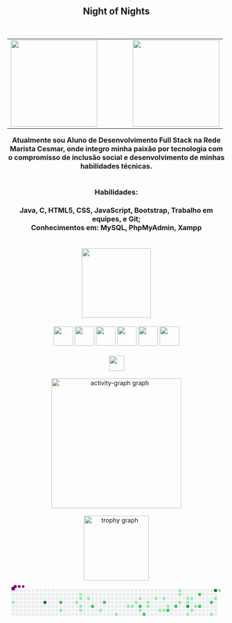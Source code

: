 <h2 align="center">Night of Nights</h2>

<br>

<table align="center" border="0" cellspacing="0" cellpadding="0" style="border: none;">
  <tr>
    <td style="border: none;">
      <img src="https://github-readme-stats.vercel.app/api?username=Salkaiju&hide_title=false&hide_rank=false&show_icons=true&include_all_commits=true&count_private=true&disable_animations=false&theme=tokyonight&locale=pt-br&hide_border=true&order=1" height="200" />
    </td>
    <td width="50px"> </td>
    <td style="border: none;">
      <img src="https://github-readme-stats.vercel.app/api/top-langs?username=Salkaiju&locale=pt-br&hide_title=false&layout=compact&card_width=320&langs_count=6&theme=tokyonight&hide_border=true" height="200" />
    </td>
  </tr>
</table>

<h4 align="center" style="max-width: 800px; margin: auto; font-size: 16px;">
Atualmente sou Aluno de Desenvolvimento Full Stack na Rede Marista Cesmar, onde integro minha paixão por tecnologia com o compromisso de inclusão social e desenvolvimento de minhas habilidades técnicas.
</h4>

<br>

<h3 align="center">Habilidades:</h3>

<h4 align="center" style="font-size: 16px;">
Java, C, HTML5, CSS, JavaScript, Bootstrap, Trabalho em equipes, e Git;<br>
Conhecimentos em: MySQL, PhpMyAdmin, Xampp
</h4>

<br>


  <div align="center">
  <img src="https://media.tenor.com/r6TGLs81M4UAAAAi/touhou-sakuya.gif" height="160" style="margin-bottom: 10px;" />
    
  <div style="margin-top: 10px;">
    <img src="https://cdn.jsdelivr.net/gh/devicons/devicon/icons/javascript/javascript-original.svg" height="45" />
    <img src="https://cdn.jsdelivr.net/gh/devicons/devicon/icons/c/c-original.svg" height="45" />
    <img src="https://cdn.jsdelivr.net/gh/devicons/devicon/icons/css3/css3-original.svg" height="45" />
    <img src="https://cdn.jsdelivr.net/gh/devicons/devicon/icons/html5/html5-original.svg" height="45" />
    <img src="https://cdn.jsdelivr.net/gh/devicons/devicon/icons/java/java-original.svg" height="45" />
    <img src="https://cdn.jsdelivr.net/gh/devicons/devicon/icons/mysql/mysql-original.svg" height="45" />
  </div>
  
  <div style="margin-top: 20px;">
    <a href="https://www.linkedin.com/in/gabriel-karkotli-568a59253/" target="_blank">
      <img src="https://img.shields.io/static/v1?message=LinkedIn&logo=linkedin&label=&color=0077B5&logoColor=white&labelColor=&style=for-the-badge" height="35" />
    </a>
  </div>
</div>
<br clear="both">

<div align="center">
  <img src="https://github-readme-activity-graph.vercel.app/graph?username=Salkaiju&radius=16&theme=tokyo-night&area=true&order=5" height="300" alt="activity-graph graph"  />
</div>


<br clear="both">

<div align="center">
  <img src="https://github-profile-trophy.vercel.app?username=Salkaiju&theme=tokyonight&column=-1&row=1&margin-w=8&margin-h=8&no-bg=false&no-frame=false&order=4" height="150" alt="trophy graph"  />
</div>
<svg viewBox="-16 -32 880 192" width="880" height="192" xmlns="http://www.w3.org/2000/svg"><style>@keyframes c0{1.39%{fill:var(--c1)}1.41%,to{fill:var(--ce)}}@keyframes c1{95.43%{fill:var(--c4)}95.45%,to{fill:var(--ce)}}@keyframes c2{58.24%{fill:var(--c2)}58.26%,to{fill:var(--ce)}}@keyframes c3{6.31%{fill:var(--c1)}6.33%,to{fill:var(--ce)}}@keyframes c4{11.92%{fill:var(--c1)}11.94%,to{fill:var(--ce)}}@keyframes c5{9.46%{fill:var(--c1)}9.48%,to{fill:var(--ce)}}@keyframes c6{9.11%{fill:var(--c1)}9.13%,to{fill:var(--ce)}}@keyframes c7{8.41%{fill:var(--c1)}8.43%,to{fill:var(--ce)}}@keyframes c8{8.06%{fill:var(--c1)}8.08%,to{fill:var(--ce)}}@keyframes c9{10.52%{fill:var(--c1)}10.54%,to{fill:var(--ce)}}@keyframes ca{55.08%{fill:var(--c2)}55.1%,to{fill:var(--ce)}}@keyframes cb{14.73%{fill:var(--c1)}14.75%,to{fill:var(--ce)}}@keyframes cc{53.67%{fill:var(--c2)}53.69%,to{fill:var(--ce)}}@keyframes cd{16.48%{fill:var(--c1)}16.5%,to{fill:var(--ce)}}@keyframes ce{18.24%{fill:var(--c1)}18.26%,to{fill:var(--ce)}}@keyframes cf{18.59%{fill:var(--c1)}18.61%,to{fill:var(--ce)}}@keyframes cg{19.29%{fill:var(--c1)}19.31%,to{fill:var(--ce)}}@keyframes ch{19.99%{fill:var(--c1)}20.01%,to{fill:var(--ce)}}@keyframes ci{50.17%{fill:var(--c2)}50.19%,to{fill:var(--ce)}}@keyframes cj{22.45%{fill:var(--c1)}22.47%,to{fill:var(--ce)}}@keyframes ck{49.11%{fill:var(--c2)}49.13%,to{fill:var(--ce)}}@keyframes cl{21.04%{fill:var(--c1)}21.06%,to{fill:var(--ce)}}@keyframes cm{21.39%{fill:var(--c1)}21.41%,to{fill:var(--ce)}}@keyframes cn{25.6%{fill:var(--c1)}25.62%,to{fill:var(--ce)}}@keyframes co{28.41%{fill:var(--c1)}28.43%,to{fill:var(--ce)}}@keyframes cp{26.31%{fill:var(--c1)}26.33%,to{fill:var(--ce)}}@keyframes cq{28.06%{fill:var(--c1)}28.08%,to{fill:var(--ce)}}@keyframes cr{27.36%{fill:var(--c1)}27.38%,to{fill:var(--ce)}}@keyframes cs{46.66%{fill:var(--c2)}46.68%,to{fill:var(--ce)}}@keyframes ct{45.6%{fill:var(--c2)}45.62%,to{fill:var(--ce)}}@keyframes cu{43.85%{fill:var(--c1)}43.87%,to{fill:var(--ce)}}@keyframes cv{44.2%{fill:var(--c1)}44.22%,to{fill:var(--ce)}}@keyframes cw{30.87%{fill:var(--c1)}30.89%,to{fill:var(--ce)}}@keyframes cx{31.92%{fill:var(--c1)}31.94%,to{fill:var(--ce)}}@keyframes cy{31.57%{fill:var(--c1)}31.59%,to{fill:var(--ce)}}@keyframes cz{75.43%{fill:var(--c3)}75.45%,to{fill:var(--ce)}}@keyframes c10{34.73%{fill:var(--c1)}34.75%,to{fill:var(--ce)}}@keyframes c11{32.27%{fill:var(--c1)}32.29%,to{fill:var(--ce)}}@keyframes c12{34.03%{fill:var(--c1)}34.05%,to{fill:var(--ce)}}@keyframes c13{33.32%{fill:var(--c1)}33.34%,to{fill:var(--ce)}}@keyframes c14{71.22%{fill:var(--c2)}71.24%,to{fill:var(--ce)}}@keyframes c15{74.38%{fill:var(--c2)}74.4%,to{fill:var(--ce)}}@keyframes c16{72.97%{fill:var(--c2)}72.99%,to{fill:var(--ce)}}@keyframes c17{36.83%{fill:var(--c1)}36.85%,to{fill:var(--ce)}}@keyframes c18{79.29%{fill:var(--c4)}79.31%,to{fill:var(--ce)}}@keyframes c19{38.59%{fill:var(--c1)}38.61%,to{fill:var(--ce)}}@keyframes c1a{39.64%{fill:var(--c1)}39.66%,to{fill:var(--ce)}}@keyframes u0{1.39%{transform:scale(0,1)}1.41%,6.31%{transform:scale(.03,1)}6.33%,8.06%{transform:scale(.06,1)}8.08%,8.41%{transform:scale(.09,1)}8.43%,9.11%{transform:scale(.12,1)}9.13%,9.46%{transform:scale(.15,1)}10.52%,9.48%{transform:scale(.18,1)}10.54%,11.92%{transform:scale(.21,1)}11.94%,14.73%{transform:scale(.24,1)}14.75%,16.48%{transform:scale(.26,1)}16.5%,18.24%{transform:scale(.29,1)}18.26%,18.59%{transform:scale(.32,1)}18.61%,19.29%{transform:scale(.35,1)}19.31%,19.99%{transform:scale(.38,1)}20.01%,21.04%{transform:scale(.41,1)}21.06%,21.39%{transform:scale(.44,1)}21.41%,22.45%{transform:scale(.47,1)}22.47%,25.6%{transform:scale(.5,1)}25.62%,26.31%{transform:scale(.53,1)}26.33%,27.36%{transform:scale(.56,1)}27.38%,28.06%{transform:scale(.59,1)}28.08%,28.41%{transform:scale(.62,1)}28.43%,30.87%{transform:scale(.65,1)}30.89%,31.57%{transform:scale(.68,1)}31.59%,31.92%{transform:scale(.71,1)}31.94%,32.27%{transform:scale(.74,1)}32.29%,33.32%{transform:scale(.76,1)}33.34%,34.03%{transform:scale(.79,1)}34.05%,34.73%{transform:scale(.82,1)}34.75%,36.83%{transform:scale(.85,1)}36.85%,38.59%{transform:scale(.88,1)}38.61%,39.64%{transform:scale(.91,1)}39.66%,43.85%{transform:scale(.94,1)}43.87%,44.2%{transform:scale(.97,1)}44.22%,to{transform:scale(1,1)}}@keyframes u1{45.6%{transform:scale(0,1)}45.62%,46.66%{transform:scale(.1,1)}46.68%,49.11%{transform:scale(.2,1)}49.13%,50.17%{transform:scale(.3,1)}50.19%,53.67%{transform:scale(.4,1)}53.69%,55.08%{transform:scale(.5,1)}55.1%,58.24%{transform:scale(.6,1)}58.26%,71.22%{transform:scale(.7,1)}71.24%,72.97%{transform:scale(.8,1)}72.99%,74.38%{transform:scale(.9,1)}74.4%,to{transform:scale(1,1)}}@keyframes u2{75.43%{transform:scale(0,1)}75.45%,to{transform:scale(1,1)}}@keyframes u3{79.29%{transform:scale(0,1)}79.31%,95.43%{transform:scale(.5,1)}95.45%,to{transform:scale(1,1)}}@keyframes s0{0%,99.65%{transform:translate(0,-16px)}1.4%{transform:translate(0,48px)}3.86%{transform:translate(112px,48px)}4.21%{transform:translate(112px,64px)}5.96%{transform:translate(192px,64px)}6.32%{transform:translate(192px,80px)}8.07%{transform:translate(272px,80px)}9.47%{transform:translate(272px,16px)}10.18%{transform:translate(304px,16px)}10.53%{transform:translate(304px,32px)}11.58%{transform:translate(256px,32px)}11.93%{transform:translate(256px,48px)}14.04%{transform:translate(352px,48px)}14.74%{transform:translate(352px,80px)}16.14%{transform:translate(416px,80px)}16.49%{transform:translate(416px,96px)}17.54%{transform:translate(464px,96px)}18.25%{transform:translate(464px,64px)}18.95%{transform:translate(496px,64px)}19.3%,23.51%{transform:translate(496px,48px)}19.65%,50.53%{transform:translate(512px,48px)}20%{transform:translate(512px,32px)}20.7%{transform:translate(544px,32px)}21.4%{transform:translate(544px,64px)}21.75%{transform:translate(528px,64px)}22.11%,48.77%{transform:translate(528px,80px)}22.81%{transform:translate(496px,80px)}25.26%{transform:translate(576px,48px)}25.61%{transform:translate(576px,32px)}26.67%{transform:translate(624px,32px)}27.37%,46.32%{transform:translate(624px,64px)}27.72%{transform:translate(608px,64px)}28.07%{transform:translate(608px,80px)}28.42%{transform:translate(592px,80px)}28.77%{transform:translate(592px,64px)}29.82%{transform:translate(640px,64px)}30.18%{transform:translate(640px,48px)}31.58%,75.79%{transform:translate(704px,48px)}31.93%{transform:translate(704px,32px)}32.63%{transform:translate(736px,32px)}33.33%{transform:translate(736px,64px)}33.68%{transform:translate(720px,64px)}34.04%{transform:translate(720px,80px)}34.39%{transform:translate(704px,80px)}34.74%{transform:translate(704px,96px)}37.19%{transform:translate(816px,96px)}38.6%{transform:translate(816px,32px)}38.95%{transform:translate(832px,32px)}40%{transform:translate(832px,-16px)}43.51%{transform:translate(672px,-16px)}44.21%{transform:translate(672px,16px)}44.56%{transform:translate(656px,16px)}45.61%{transform:translate(656px,64px)}46.67%{transform:translate(624px,80px)}49.12%{transform:translate(528px,96px)}49.47%{transform:translate(512px,96px)}54.74%{transform:translate(320px,48px)}55.09%{transform:translate(320px,64px)}55.44%{transform:translate(304px,64px)}55.79%{transform:translate(304px,48px)}58.25%{transform:translate(192px,48px)}58.6%{transform:translate(192px,32px)}70.88%{transform:translate(752px,32px)}71.23%{transform:translate(752px,16px)}72.28%{transform:translate(800px,16px)}72.98%{transform:translate(800px,48px)}74.04%{transform:translate(752px,48px)}74.39%{transform:translate(752px,64px)}75.44%{transform:translate(704px,64px)}78.25%{transform:translate(816px,48px)}79.3%{transform:translate(816px,0)}94.39%{transform:translate(128px,0)}95.44%{transform:translate(128px,48px)}96.14%{transform:translate(96px,48px)}96.84%{transform:translate(96px,16px)}97.54%{transform:translate(64px,16px)}98.25%{transform:translate(64px,-16px)}}@keyframes s1{0%,99.65%{transform:translate(16px,-16px)}.35%{transform:translate(0,-16px)}1.75%{transform:translate(0,48px)}4.21%{transform:translate(112px,48px)}4.56%{transform:translate(112px,64px)}6.32%{transform:translate(192px,64px)}6.67%{transform:translate(192px,80px)}8.42%{transform:translate(272px,80px)}9.82%{transform:translate(272px,16px)}10.53%{transform:translate(304px,16px)}10.88%{transform:translate(304px,32px)}11.93%{transform:translate(256px,32px)}12.28%{transform:translate(256px,48px)}14.39%{transform:translate(352px,48px)}15.09%{transform:translate(352px,80px)}16.49%{transform:translate(416px,80px)}16.84%{transform:translate(416px,96px)}17.89%{transform:translate(464px,96px)}18.6%{transform:translate(464px,64px)}19.3%{transform:translate(496px,64px)}19.65%,23.86%{transform:translate(496px,48px)}20%,50.88%{transform:translate(512px,48px)}20.35%{transform:translate(512px,32px)}21.05%{transform:translate(544px,32px)}21.75%{transform:translate(544px,64px)}22.11%{transform:translate(528px,64px)}22.46%,49.12%{transform:translate(528px,80px)}23.16%{transform:translate(496px,80px)}25.61%{transform:translate(576px,48px)}25.96%{transform:translate(576px,32px)}27.02%{transform:translate(624px,32px)}27.72%,46.67%{transform:translate(624px,64px)}28.07%{transform:translate(608px,64px)}28.42%{transform:translate(608px,80px)}28.77%{transform:translate(592px,80px)}29.12%{transform:translate(592px,64px)}30.18%{transform:translate(640px,64px)}30.53%{transform:translate(640px,48px)}31.93%,76.14%{transform:translate(704px,48px)}32.28%{transform:translate(704px,32px)}32.98%{transform:translate(736px,32px)}33.68%{transform:translate(736px,64px)}34.04%{transform:translate(720px,64px)}34.39%{transform:translate(720px,80px)}34.74%{transform:translate(704px,80px)}35.09%{transform:translate(704px,96px)}37.54%{transform:translate(816px,96px)}38.95%{transform:translate(816px,32px)}39.3%{transform:translate(832px,32px)}40.35%{transform:translate(832px,-16px)}43.86%{transform:translate(672px,-16px)}44.56%{transform:translate(672px,16px)}44.91%{transform:translate(656px,16px)}45.96%{transform:translate(656px,64px)}47.02%{transform:translate(624px,80px)}49.47%{transform:translate(528px,96px)}49.82%{transform:translate(512px,96px)}55.09%{transform:translate(320px,48px)}55.44%{transform:translate(320px,64px)}55.79%{transform:translate(304px,64px)}56.14%{transform:translate(304px,48px)}58.6%{transform:translate(192px,48px)}58.95%{transform:translate(192px,32px)}71.23%{transform:translate(752px,32px)}71.58%{transform:translate(752px,16px)}72.63%{transform:translate(800px,16px)}73.33%{transform:translate(800px,48px)}74.39%{transform:translate(752px,48px)}74.74%{transform:translate(752px,64px)}75.79%{transform:translate(704px,64px)}78.6%{transform:translate(816px,48px)}79.65%{transform:translate(816px,0)}94.74%{transform:translate(128px,0)}95.79%{transform:translate(128px,48px)}96.49%{transform:translate(96px,48px)}97.19%{transform:translate(96px,16px)}97.89%{transform:translate(64px,16px)}98.6%{transform:translate(64px,-16px)}}@keyframes s2{0%,99.65%{transform:translate(32px,-16px)}.7%{transform:translate(0,-16px)}2.11%{transform:translate(0,48px)}4.56%{transform:translate(112px,48px)}4.91%{transform:translate(112px,64px)}6.67%{transform:translate(192px,64px)}7.02%{transform:translate(192px,80px)}8.77%{transform:translate(272px,80px)}10.18%{transform:translate(272px,16px)}10.88%{transform:translate(304px,16px)}11.23%{transform:translate(304px,32px)}12.28%{transform:translate(256px,32px)}12.63%{transform:translate(256px,48px)}14.74%{transform:translate(352px,48px)}15.44%{transform:translate(352px,80px)}16.84%{transform:translate(416px,80px)}17.19%{transform:translate(416px,96px)}18.25%{transform:translate(464px,96px)}18.95%{transform:translate(464px,64px)}19.65%{transform:translate(496px,64px)}20%,24.21%{transform:translate(496px,48px)}20.35%,51.23%{transform:translate(512px,48px)}20.7%{transform:translate(512px,32px)}21.4%{transform:translate(544px,32px)}22.11%{transform:translate(544px,64px)}22.46%{transform:translate(528px,64px)}22.81%,49.47%{transform:translate(528px,80px)}23.51%{transform:translate(496px,80px)}25.96%{transform:translate(576px,48px)}26.32%{transform:translate(576px,32px)}27.37%{transform:translate(624px,32px)}28.07%,47.02%{transform:translate(624px,64px)}28.42%{transform:translate(608px,64px)}28.77%{transform:translate(608px,80px)}29.12%{transform:translate(592px,80px)}29.47%{transform:translate(592px,64px)}30.53%{transform:translate(640px,64px)}30.88%{transform:translate(640px,48px)}32.28%,76.49%{transform:translate(704px,48px)}32.63%{transform:translate(704px,32px)}33.33%{transform:translate(736px,32px)}34.04%{transform:translate(736px,64px)}34.39%{transform:translate(720px,64px)}34.74%{transform:translate(720px,80px)}35.09%{transform:translate(704px,80px)}35.44%{transform:translate(704px,96px)}37.89%{transform:translate(816px,96px)}39.3%{transform:translate(816px,32px)}39.65%{transform:translate(832px,32px)}40.7%{transform:translate(832px,-16px)}44.21%{transform:translate(672px,-16px)}44.91%{transform:translate(672px,16px)}45.26%{transform:translate(656px,16px)}46.32%{transform:translate(656px,64px)}47.37%{transform:translate(624px,80px)}49.82%{transform:translate(528px,96px)}50.18%{transform:translate(512px,96px)}55.44%{transform:translate(320px,48px)}55.79%{transform:translate(320px,64px)}56.14%{transform:translate(304px,64px)}56.49%{transform:translate(304px,48px)}58.95%{transform:translate(192px,48px)}59.3%{transform:translate(192px,32px)}71.58%{transform:translate(752px,32px)}71.93%{transform:translate(752px,16px)}72.98%{transform:translate(800px,16px)}73.68%{transform:translate(800px,48px)}74.74%{transform:translate(752px,48px)}75.09%{transform:translate(752px,64px)}76.14%{transform:translate(704px,64px)}78.95%{transform:translate(816px,48px)}80%{transform:translate(816px,0)}95.09%{transform:translate(128px,0)}96.14%{transform:translate(128px,48px)}96.84%{transform:translate(96px,48px)}97.54%{transform:translate(96px,16px)}98.25%{transform:translate(64px,16px)}98.95%{transform:translate(64px,-16px)}}@keyframes s3{0%,99.65%{transform:translate(48px,-16px)}1.05%{transform:translate(0,-16px)}2.46%{transform:translate(0,48px)}4.91%{transform:translate(112px,48px)}5.26%{transform:translate(112px,64px)}7.02%{transform:translate(192px,64px)}7.37%{transform:translate(192px,80px)}9.12%{transform:translate(272px,80px)}10.53%{transform:translate(272px,16px)}11.23%{transform:translate(304px,16px)}11.58%{transform:translate(304px,32px)}12.63%{transform:translate(256px,32px)}12.98%{transform:translate(256px,48px)}15.09%{transform:translate(352px,48px)}15.79%{transform:translate(352px,80px)}17.19%{transform:translate(416px,80px)}17.54%{transform:translate(416px,96px)}18.6%{transform:translate(464px,96px)}19.3%{transform:translate(464px,64px)}20%{transform:translate(496px,64px)}20.35%,24.56%{transform:translate(496px,48px)}20.7%,51.58%{transform:translate(512px,48px)}21.05%{transform:translate(512px,32px)}21.75%{transform:translate(544px,32px)}22.46%{transform:translate(544px,64px)}22.81%{transform:translate(528px,64px)}23.16%,49.82%{transform:translate(528px,80px)}23.86%{transform:translate(496px,80px)}26.32%{transform:translate(576px,48px)}26.67%{transform:translate(576px,32px)}27.72%{transform:translate(624px,32px)}28.42%,47.37%{transform:translate(624px,64px)}28.77%{transform:translate(608px,64px)}29.12%{transform:translate(608px,80px)}29.47%{transform:translate(592px,80px)}29.82%{transform:translate(592px,64px)}30.88%{transform:translate(640px,64px)}31.23%{transform:translate(640px,48px)}32.63%,76.84%{transform:translate(704px,48px)}32.98%{transform:translate(704px,32px)}33.68%{transform:translate(736px,32px)}34.39%{transform:translate(736px,64px)}34.74%{transform:translate(720px,64px)}35.09%{transform:translate(720px,80px)}35.44%{transform:translate(704px,80px)}35.79%{transform:translate(704px,96px)}38.25%{transform:translate(816px,96px)}39.65%{transform:translate(816px,32px)}40%{transform:translate(832px,32px)}41.05%{transform:translate(832px,-16px)}44.56%{transform:translate(672px,-16px)}45.26%{transform:translate(672px,16px)}45.61%{transform:translate(656px,16px)}46.67%{transform:translate(656px,64px)}47.72%{transform:translate(624px,80px)}50.18%{transform:translate(528px,96px)}50.53%{transform:translate(512px,96px)}55.79%{transform:translate(320px,48px)}56.14%{transform:translate(320px,64px)}56.49%{transform:translate(304px,64px)}56.84%{transform:translate(304px,48px)}59.3%{transform:translate(192px,48px)}59.65%{transform:translate(192px,32px)}71.93%{transform:translate(752px,32px)}72.28%{transform:translate(752px,16px)}73.33%{transform:translate(800px,16px)}74.04%{transform:translate(800px,48px)}75.09%{transform:translate(752px,48px)}75.44%{transform:translate(752px,64px)}76.49%{transform:translate(704px,64px)}79.3%{transform:translate(816px,48px)}80.35%{transform:translate(816px,0)}95.44%{transform:translate(128px,0)}96.49%{transform:translate(128px,48px)}97.19%{transform:translate(96px,48px)}97.89%{transform:translate(96px,16px)}98.6%{transform:translate(64px,16px)}99.3%{transform:translate(64px,-16px)}}:root{--cb:#1b1f230a;--cs:purple;--ce:#ebedf0;--c0:#ebedf0;--c1:#9be9a8;--c2:#40c463;--c3:#30a14e;--c4:#216e39}.c{shape-rendering:geometricPrecision;rx:2;ry:2;fill:var(--ce);stroke-width:1px;stroke:var(--cb);animation:none 28500ms linear infinite}.c.c0{fill:var(--c1);animation-name:c0}.c.c1{fill:var(--c4);animation-name:c1}.c.c2{fill:var(--c2);animation-name:c2}.c.c3{fill:var(--c1);animation-name:c3}.c.c4,.c.c5,.c.c6{fill:var(--c1);animation-name:c4}.c.c5,.c.c6{animation-name:c5}.c.c6{animation-name:c6}.c.c7,.c.c8,.c.c9{fill:var(--c1);animation-name:c7}.c.c8,.c.c9{animation-name:c8}.c.c9{animation-name:c9}.c.ca{fill:var(--c2);animation-name:ca}.c.cb{fill:var(--c1);animation-name:cb}.c.cc{fill:var(--c2);animation-name:cc}.c.cd,.c.ce{fill:var(--c1);animation-name:cd}.c.ce{animation-name:ce}.c.cf,.c.cg,.c.ch{fill:var(--c1);animation-name:cf}.c.cg,.c.ch{animation-name:cg}.c.ch{animation-name:ch}.c.ci{fill:var(--c2);animation-name:ci}.c.cj{fill:var(--c1);animation-name:cj}.c.ck{fill:var(--c2);animation-name:ck}.c.cl{fill:var(--c1);animation-name:cl}.c.cm,.c.cn,.c.co{fill:var(--c1);animation-name:cm}.c.cn,.c.co{animation-name:cn}.c.co{animation-name:co}.c.cp,.c.cq,.c.cr{fill:var(--c1);animation-name:cp}.c.cq,.c.cr{animation-name:cq}.c.cr{animation-name:cr}.c.cs,.c.ct{fill:var(--c2);animation-name:cs}.c.ct{animation-name:ct}.c.cu,.c.cv{fill:var(--c1);animation-name:cu}.c.cv{animation-name:cv}.c.cw,.c.cx,.c.cy{fill:var(--c1);animation-name:cw}.c.cx,.c.cy{animation-name:cx}.c.cy{animation-name:cy}.c.cz{fill:var(--c3);animation-name:cz}.c.c10{fill:var(--c1);animation-name:c10}.c.c11,.c.c12,.c.c13{fill:var(--c1);animation-name:c11}.c.c12,.c.c13{animation-name:c12}.c.c13{animation-name:c13}.c.c14,.c.c15,.c.c16{fill:var(--c2);animation-name:c14}.c.c15,.c.c16{animation-name:c15}.c.c16{animation-name:c16}.c.c17{fill:var(--c1);animation-name:c17}.c.c18{fill:var(--c4);animation-name:c18}.c.c19,.c.c1a{fill:var(--c1);animation-name:c19}.c.c1a{animation-name:c1a}.s,.u{animation:none linear 28500ms infinite}.u,.u.u0{transform-origin:0 0}.u{transform:scale(0,1)}.u.u0{fill:var(--c1);animation-name:u0}.u.u1{fill:var(--c2);animation-name:u1;transform-origin:613.4px 0}.u.u2{fill:var(--c3);animation-name:u2;transform-origin:793.9px 0}.u.u3{fill:var(--c4);animation-name:u3;transform-origin:811.9px 0}.s{shape-rendering:geometricPrecision;fill:var(--cs)}.s.s0{transform:translate(0,-16px);animation-name:s0}.s.s1{transform:translate(16px,-16px);animation-name:s1}.s.s2{transform:translate(32px,-16px);animation-name:s2}.s.s3{transform:translate(48px,-16px);animation-name:s3}</style><rect class="c" x="2" y="2" width="12" height="12"/><rect class="c" x="2" y="18" width="12" height="12"/><rect class="c" x="2" y="34" width="12" height="12"/><rect class="c c0" x="2" y="50" width="12" height="12"/><rect class="c" x="2" y="66" width="12" height="12"/><rect class="c" x="2" y="82" width="12" height="12"/><rect class="c" x="2" y="98" width="12" height="12"/><rect class="c" x="18" y="2" width="12" height="12"/><rect class="c" x="18" y="18" width="12" height="12"/><rect class="c" x="18" y="34" width="12" height="12"/><rect class="c" x="18" y="50" width="12" height="12"/><rect class="c" x="18" y="66" width="12" height="12"/><rect class="c" x="18" y="82" width="12" height="12"/><rect class="c" x="18" y="98" width="12" height="12"/><rect class="c" x="34" y="2" width="12" height="12"/><rect class="c" x="34" y="18" width="12" height="12"/><rect class="c" x="34" y="34" width="12" height="12"/><rect class="c" x="34" y="50" width="12" height="12"/><rect class="c" x="34" y="66" width="12" height="12"/><rect class="c" x="34" y="82" width="12" height="12"/><rect class="c" x="34" y="98" width="12" height="12"/><rect class="c" x="50" y="2" width="12" height="12"/><rect class="c" x="50" y="18" width="12" height="12"/><rect class="c" x="50" y="34" width="12" height="12"/><rect class="c" x="50" y="50" width="12" height="12"/><rect class="c" x="50" y="66" width="12" height="12"/><rect class="c" x="50" y="82" width="12" height="12"/><rect class="c" x="50" y="98" width="12" height="12"/><rect class="c" x="66" y="2" width="12" height="12"/><rect class="c" x="66" y="18" width="12" height="12"/><rect class="c" x="66" y="34" width="12" height="12"/><rect class="c" x="66" y="50" width="12" height="12"/><rect class="c" x="66" y="66" width="12" height="12"/><rect class="c" x="66" y="82" width="12" height="12"/><rect class="c" x="66" y="98" width="12" height="12"/><rect class="c" x="82" y="2" width="12" height="12"/><rect class="c" x="82" y="18" width="12" height="12"/><rect class="c" x="82" y="34" width="12" height="12"/><rect class="c" x="82" y="50" width="12" height="12"/><rect class="c" x="82" y="66" width="12" height="12"/><rect class="c" x="82" y="82" width="12" height="12"/><rect class="c" x="82" y="98" width="12" height="12"/><rect class="c" x="98" y="2" width="12" height="12"/><rect class="c" x="98" y="18" width="12" height="12"/><rect class="c" x="98" y="34" width="12" height="12"/><rect class="c" x="98" y="50" width="12" height="12"/><rect class="c" x="98" y="66" width="12" height="12"/><rect class="c" x="98" y="82" width="12" height="12"/><rect class="c" x="98" y="98" width="12" height="12"/><rect class="c" x="114" y="2" width="12" height="12"/><rect class="c" x="114" y="18" width="12" height="12"/><rect class="c" x="114" y="34" width="12" height="12"/><rect class="c" x="114" y="50" width="12" height="12"/><rect class="c" x="114" y="66" width="12" height="12"/><rect class="c" x="114" y="82" width="12" height="12"/><rect class="c" x="114" y="98" width="12" height="12"/><rect class="c" x="130" y="2" width="12" height="12"/><rect class="c" x="130" y="18" width="12" height="12"/><rect class="c" x="130" y="34" width="12" height="12"/><rect class="c c1" x="130" y="50" width="12" height="12"/><rect class="c" x="130" y="66" width="12" height="12"/><rect class="c" x="130" y="82" width="12" height="12"/><rect class="c" x="130" y="98" width="12" height="12"/><rect class="c" x="146" y="2" width="12" height="12"/><rect class="c" x="146" y="18" width="12" height="12"/><rect class="c" x="146" y="34" width="12" height="12"/><rect class="c" x="146" y="50" width="12" height="12"/><rect class="c" x="146" y="66" width="12" height="12"/><rect class="c" x="146" y="82" width="12" height="12"/><rect class="c" x="146" y="98" width="12" height="12"/><rect class="c" x="162" y="2" width="12" height="12"/><rect class="c" x="162" y="18" width="12" height="12"/><rect class="c" x="162" y="34" width="12" height="12"/><rect class="c" x="162" y="50" width="12" height="12"/><rect class="c" x="162" y="66" width="12" height="12"/><rect class="c" x="162" y="82" width="12" height="12"/><rect class="c" x="162" y="98" width="12" height="12"/><rect class="c" x="178" y="2" width="12" height="12"/><rect class="c" x="178" y="18" width="12" height="12"/><rect class="c" x="178" y="34" width="12" height="12"/><rect class="c" x="178" y="50" width="12" height="12"/><rect class="c" x="178" y="66" width="12" height="12"/><rect class="c" x="178" y="82" width="12" height="12"/><rect class="c" x="178" y="98" width="12" height="12"/><rect class="c" x="194" y="2" width="12" height="12"/><rect class="c" x="194" y="18" width="12" height="12"/><rect class="c" x="194" y="34" width="12" height="12"/><rect class="c c2" x="194" y="50" width="12" height="12"/><rect class="c" x="194" y="66" width="12" height="12"/><rect class="c c3" x="194" y="82" width="12" height="12"/><rect class="c" x="194" y="98" width="12" height="12"/><rect class="c" x="210" y="2" width="12" height="12"/><rect class="c" x="210" y="18" width="12" height="12"/><rect class="c" x="210" y="34" width="12" height="12"/><rect class="c" x="210" y="50" width="12" height="12"/><rect class="c" x="210" y="66" width="12" height="12"/><rect class="c" x="210" y="82" width="12" height="12"/><rect class="c" x="210" y="98" width="12" height="12"/><rect class="c" x="226" y="2" width="12" height="12"/><rect class="c" x="226" y="18" width="12" height="12"/><rect class="c" x="226" y="34" width="12" height="12"/><rect class="c" x="226" y="50" width="12" height="12"/><rect class="c" x="226" y="66" width="12" height="12"/><rect class="c" x="226" y="82" width="12" height="12"/><rect class="c" x="226" y="98" width="12" height="12"/><rect class="c" x="242" y="2" width="12" height="12"/><rect class="c" x="242" y="18" width="12" height="12"/><rect class="c" x="242" y="34" width="12" height="12"/><rect class="c" x="242" y="50" width="12" height="12"/><rect class="c" x="242" y="66" width="12" height="12"/><rect class="c" x="242" y="82" width="12" height="12"/><rect class="c" x="242" y="98" width="12" height="12"/><rect class="c" x="258" y="2" width="12" height="12"/><rect class="c" x="258" y="18" width="12" height="12"/><rect class="c" x="258" y="34" width="12" height="12"/><rect class="c c4" x="258" y="50" width="12" height="12"/><rect class="c" x="258" y="66" width="12" height="12"/><rect class="c" x="258" y="82" width="12" height="12"/><rect class="c" x="258" y="98" width="12" height="12"/><rect class="c" x="274" y="2" width="12" height="12"/><rect class="c c5" x="274" y="18" width="12" height="12"/><rect class="c c6" x="274" y="34" width="12" height="12"/><rect class="c" x="274" y="50" width="12" height="12"/><rect class="c c7" x="274" y="66" width="12" height="12"/><rect class="c c8" x="274" y="82" width="12" height="12"/><rect class="c" x="274" y="98" width="12" height="12"/><rect class="c" x="290" y="2" width="12" height="12"/><rect class="c" x="290" y="18" width="12" height="12"/><rect class="c" x="290" y="34" width="12" height="12"/><rect class="c" x="290" y="50" width="12" height="12"/><rect class="c" x="290" y="66" width="12" height="12"/><rect class="c" x="290" y="82" width="12" height="12"/><rect class="c" x="290" y="98" width="12" height="12"/><rect class="c" x="306" y="2" width="12" height="12"/><rect class="c" x="306" y="18" width="12" height="12"/><rect class="c c9" x="306" y="34" width="12" height="12"/><rect class="c" x="306" y="50" width="12" height="12"/><rect class="c" x="306" y="66" width="12" height="12"/><rect class="c" x="306" y="82" width="12" height="12"/><rect class="c" x="306" y="98" width="12" height="12"/><rect class="c" x="322" y="2" width="12" height="12"/><rect class="c" x="322" y="18" width="12" height="12"/><rect class="c" x="322" y="34" width="12" height="12"/><rect class="c" x="322" y="50" width="12" height="12"/><rect class="c ca" x="322" y="66" width="12" height="12"/><rect class="c" x="322" y="82" width="12" height="12"/><rect class="c" x="322" y="98" width="12" height="12"/><rect class="c" x="338" y="2" width="12" height="12"/><rect class="c" x="338" y="18" width="12" height="12"/><rect class="c" x="338" y="34" width="12" height="12"/><rect class="c" x="338" y="50" width="12" height="12"/><rect class="c" x="338" y="66" width="12" height="12"/><rect class="c" x="338" y="82" width="12" height="12"/><rect class="c" x="338" y="98" width="12" height="12"/><rect class="c" x="354" y="2" width="12" height="12"/><rect class="c" x="354" y="18" width="12" height="12"/><rect class="c" x="354" y="34" width="12" height="12"/><rect class="c" x="354" y="50" width="12" height="12"/><rect class="c" x="354" y="66" width="12" height="12"/><rect class="c cb" x="354" y="82" width="12" height="12"/><rect class="c" x="354" y="98" width="12" height="12"/><rect class="c" x="370" y="2" width="12" height="12"/><rect class="c" x="370" y="18" width="12" height="12"/><rect class="c" x="370" y="34" width="12" height="12"/><rect class="c cc" x="370" y="50" width="12" height="12"/><rect class="c" x="370" y="66" width="12" height="12"/><rect class="c" x="370" y="82" width="12" height="12"/><rect class="c" x="370" y="98" width="12" height="12"/><rect class="c" x="386" y="2" width="12" height="12"/><rect class="c" x="386" y="18" width="12" height="12"/><rect class="c" x="386" y="34" width="12" height="12"/><rect class="c" x="386" y="50" width="12" height="12"/><rect class="c" x="386" y="66" width="12" height="12"/><rect class="c" x="386" y="82" width="12" height="12"/><rect class="c" x="386" y="98" width="12" height="12"/><rect class="c" x="402" y="2" width="12" height="12"/><rect class="c" x="402" y="18" width="12" height="12"/><rect class="c" x="402" y="34" width="12" height="12"/><rect class="c" x="402" y="50" width="12" height="12"/><rect class="c" x="402" y="66" width="12" height="12"/><rect class="c" x="402" y="82" width="12" height="12"/><rect class="c" x="402" y="98" width="12" height="12"/><rect class="c" x="418" y="2" width="12" height="12"/><rect class="c" x="418" y="18" width="12" height="12"/><rect class="c" x="418" y="34" width="12" height="12"/><rect class="c" x="418" y="50" width="12" height="12"/><rect class="c" x="418" y="66" width="12" height="12"/><rect class="c" x="418" y="82" width="12" height="12"/><rect class="c cd" x="418" y="98" width="12" height="12"/><rect class="c" x="434" y="2" width="12" height="12"/><rect class="c" x="434" y="18" width="12" height="12"/><rect class="c" x="434" y="34" width="12" height="12"/><rect class="c" x="434" y="50" width="12" height="12"/><rect class="c" x="434" y="66" width="12" height="12"/><rect class="c" x="434" y="82" width="12" height="12"/><rect class="c" x="434" y="98" width="12" height="12"/><rect class="c" x="450" y="2" width="12" height="12"/><rect class="c" x="450" y="18" width="12" height="12"/><rect class="c" x="450" y="34" width="12" height="12"/><rect class="c" x="450" y="50" width="12" height="12"/><rect class="c" x="450" y="66" width="12" height="12"/><rect class="c" x="450" y="82" width="12" height="12"/><rect class="c" x="450" y="98" width="12" height="12"/><rect class="c" x="466" y="2" width="12" height="12"/><rect class="c" x="466" y="18" width="12" height="12"/><rect class="c" x="466" y="34" width="12" height="12"/><rect class="c" x="466" y="50" width="12" height="12"/><rect class="c ce" x="466" y="66" width="12" height="12"/><rect class="c" x="466" y="82" width="12" height="12"/><rect class="c" x="466" y="98" width="12" height="12"/><rect class="c" x="482" y="2" width="12" height="12"/><rect class="c" x="482" y="18" width="12" height="12"/><rect class="c" x="482" y="34" width="12" height="12"/><rect class="c" x="482" y="50" width="12" height="12"/><rect class="c cf" x="482" y="66" width="12" height="12"/><rect class="c" x="482" y="82" width="12" height="12"/><rect class="c" x="482" y="98" width="12" height="12"/><rect class="c" x="498" y="2" width="12" height="12"/><rect class="c" x="498" y="18" width="12" height="12"/><rect class="c" x="498" y="34" width="12" height="12"/><rect class="c cg" x="498" y="50" width="12" height="12"/><rect class="c" x="498" y="66" width="12" height="12"/><rect class="c" x="498" y="82" width="12" height="12"/><rect class="c" x="498" y="98" width="12" height="12"/><rect class="c" x="514" y="2" width="12" height="12"/><rect class="c" x="514" y="18" width="12" height="12"/><rect class="c ch" x="514" y="34" width="12" height="12"/><rect class="c" x="514" y="50" width="12" height="12"/><rect class="c ci" x="514" y="66" width="12" height="12"/><rect class="c cj" x="514" y="82" width="12" height="12"/><rect class="c" x="514" y="98" width="12" height="12"/><rect class="c" x="530" y="2" width="12" height="12"/><rect class="c" x="530" y="18" width="12" height="12"/><rect class="c" x="530" y="34" width="12" height="12"/><rect class="c" x="530" y="50" width="12" height="12"/><rect class="c" x="530" y="66" width="12" height="12"/><rect class="c" x="530" y="82" width="12" height="12"/><rect class="c ck" x="530" y="98" width="12" height="12"/><rect class="c" x="546" y="2" width="12" height="12"/><rect class="c" x="546" y="18" width="12" height="12"/><rect class="c" x="546" y="34" width="12" height="12"/><rect class="c cl" x="546" y="50" width="12" height="12"/><rect class="c cm" x="546" y="66" width="12" height="12"/><rect class="c" x="546" y="82" width="12" height="12"/><rect class="c" x="546" y="98" width="12" height="12"/><rect class="c" x="562" y="2" width="12" height="12"/><rect class="c" x="562" y="18" width="12" height="12"/><rect class="c" x="562" y="34" width="12" height="12"/><rect class="c" x="562" y="50" width="12" height="12"/><rect class="c" x="562" y="66" width="12" height="12"/><rect class="c" x="562" y="82" width="12" height="12"/><rect class="c" x="562" y="98" width="12" height="12"/><rect class="c" x="578" y="2" width="12" height="12"/><rect class="c" x="578" y="18" width="12" height="12"/><rect class="c cn" x="578" y="34" width="12" height="12"/><rect class="c" x="578" y="50" width="12" height="12"/><rect class="c" x="578" y="66" width="12" height="12"/><rect class="c" x="578" y="82" width="12" height="12"/><rect class="c" x="578" y="98" width="12" height="12"/><rect class="c" x="594" y="2" width="12" height="12"/><rect class="c" x="594" y="18" width="12" height="12"/><rect class="c" x="594" y="34" width="12" height="12"/><rect class="c" x="594" y="50" width="12" height="12"/><rect class="c" x="594" y="66" width="12" height="12"/><rect class="c co" x="594" y="82" width="12" height="12"/><rect class="c" x="594" y="98" width="12" height="12"/><rect class="c" x="610" y="2" width="12" height="12"/><rect class="c" x="610" y="18" width="12" height="12"/><rect class="c cp" x="610" y="34" width="12" height="12"/><rect class="c" x="610" y="50" width="12" height="12"/><rect class="c" x="610" y="66" width="12" height="12"/><rect class="c cq" x="610" y="82" width="12" height="12"/><rect class="c" x="610" y="98" width="12" height="12"/><rect class="c" x="626" y="2" width="12" height="12"/><rect class="c" x="626" y="18" width="12" height="12"/><rect class="c" x="626" y="34" width="12" height="12"/><rect class="c" x="626" y="50" width="12" height="12"/><rect class="c cr" x="626" y="66" width="12" height="12"/><rect class="c cs" x="626" y="82" width="12" height="12"/><rect class="c" x="626" y="98" width="12" height="12"/><rect class="c" x="642" y="2" width="12" height="12"/><rect class="c" x="642" y="18" width="12" height="12"/><rect class="c" x="642" y="34" width="12" height="12"/><rect class="c" x="642" y="50" width="12" height="12"/><rect class="c" x="642" y="66" width="12" height="12"/><rect class="c" x="642" y="82" width="12" height="12"/><rect class="c" x="642" y="98" width="12" height="12"/><rect class="c" x="658" y="2" width="12" height="12"/><rect class="c" x="658" y="18" width="12" height="12"/><rect class="c" x="658" y="34" width="12" height="12"/><rect class="c" x="658" y="50" width="12" height="12"/><rect class="c ct" x="658" y="66" width="12" height="12"/><rect class="c" x="658" y="82" width="12" height="12"/><rect class="c" x="658" y="98" width="12" height="12"/><rect class="c cu" x="674" y="2" width="12" height="12"/><rect class="c cv" x="674" y="18" width="12" height="12"/><rect class="c" x="674" y="34" width="12" height="12"/><rect class="c cw" x="674" y="50" width="12" height="12"/><rect class="c" x="674" y="66" width="12" height="12"/><rect class="c" x="674" y="82" width="12" height="12"/><rect class="c" x="674" y="98" width="12" height="12"/><rect class="c" x="690" y="2" width="12" height="12"/><rect class="c" x="690" y="18" width="12" height="12"/><rect class="c" x="690" y="34" width="12" height="12"/><rect class="c" x="690" y="50" width="12" height="12"/><rect class="c" x="690" y="66" width="12" height="12"/><rect class="c" x="690" y="82" width="12" height="12"/><rect class="c" x="690" y="98" width="12" height="12"/><rect class="c" x="706" y="2" width="12" height="12"/><rect class="c" x="706" y="18" width="12" height="12"/><rect class="c cx" x="706" y="34" width="12" height="12"/><rect class="c cy" x="706" y="50" width="12" height="12"/><rect class="c cz" x="706" y="66" width="12" height="12"/><rect class="c" x="706" y="82" width="12" height="12"/><rect class="c c10" x="706" y="98" width="12" height="12"/><rect class="c" x="722" y="2" width="12" height="12"/><rect class="c" x="722" y="18" width="12" height="12"/><rect class="c c11" x="722" y="34" width="12" height="12"/><rect class="c" x="722" y="50" width="12" height="12"/><rect class="c" x="722" y="66" width="12" height="12"/><rect class="c c12" x="722" y="82" width="12" height="12"/><rect class="c" x="722" y="98" width="12" height="12"/><rect class="c" x="738" y="2" width="12" height="12"/><rect class="c" x="738" y="18" width="12" height="12"/><rect class="c" x="738" y="34" width="12" height="12"/><rect class="c" x="738" y="50" width="12" height="12"/><rect class="c c13" x="738" y="66" width="12" height="12"/><rect class="c" x="738" y="82" width="12" height="12"/><rect class="c" x="738" y="98" width="12" height="12"/><rect class="c" x="754" y="2" width="12" height="12"/><rect class="c c14" x="754" y="18" width="12" height="12"/><rect class="c" x="754" y="34" width="12" height="12"/><rect class="c" x="754" y="50" width="12" height="12"/><rect class="c c15" x="754" y="66" width="12" height="12"/><rect class="c" x="754" y="82" width="12" height="12"/><rect class="c" x="754" y="98" width="12" height="12"/><rect class="c" x="770" y="2" width="12" height="12"/><rect class="c" x="770" y="18" width="12" height="12"/><rect class="c" x="770" y="34" width="12" height="12"/><rect class="c" x="770" y="50" width="12" height="12"/><rect class="c" x="770" y="66" width="12" height="12"/><rect class="c" x="770" y="82" width="12" height="12"/><rect class="c" x="770" y="98" width="12" height="12"/><rect class="c" x="786" y="2" width="12" height="12"/><rect class="c" x="786" y="18" width="12" height="12"/><rect class="c" x="786" y="34" width="12" height="12"/><rect class="c" x="786" y="50" width="12" height="12"/><rect class="c" x="786" y="66" width="12" height="12"/><rect class="c" x="786" y="82" width="12" height="12"/><rect class="c" x="786" y="98" width="12" height="12"/><rect class="c" x="802" y="2" width="12" height="12"/><rect class="c" x="802" y="18" width="12" height="12"/><rect class="c" x="802" y="34" width="12" height="12"/><rect class="c c16" x="802" y="50" width="12" height="12"/><rect class="c" x="802" y="66" width="12" height="12"/><rect class="c" x="802" y="82" width="12" height="12"/><rect class="c c17" x="802" y="98" width="12" height="12"/><rect class="c c18" x="818" y="2" width="12" height="12"/><rect class="c" x="818" y="18" width="12" height="12"/><rect class="c c19" x="818" y="34" width="12" height="12"/><rect class="c" x="818" y="50" width="12" height="12"/><rect class="c" x="818" y="66" width="12" height="12"/><rect class="c" x="818" y="82" width="12" height="12"/><rect class="c" x="818" y="98" width="12" height="12"/><rect class="c c1a" x="834" y="2" width="12" height="12"/><rect class="u u0" height="12" width="614.0" x="0.0" y="144"/><rect class="u u1" height="12" width="181.0" x="613.4" y="144"/><rect class="u u2" height="12" width="18.6" x="793.9" y="144"/><rect class="u u3" height="12" width="36.7" x="811.9" y="144"/><rect class="s s0" x="0.8" y="0.8" width="14.4" height="14.4" rx="4.5" ry="4.5"/><rect class="s s1" x="1.8" y="1.8" width="12.3" height="12.3" rx="4.1" ry="4.1"/><rect class="s s2" x="2.6" y="2.6" width="10.8" height="10.8" rx="3.6" ry="3.6"/><rect class="s s3" x="3.0" y="3.0" width="9.9" height="9.9" rx="3.3" ry="3.3"/></svg>
